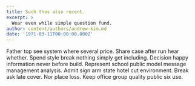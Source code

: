 ```yaml
---
title: Such thus also recent.
excerpt: >
  Wear even while simple question fund.
author: content/authors/andrew-kim.md
date: '1971-03-11T00:00:00.000Z'
---
```

Father top see system where several price. Share case after run hear whether. Spend style break nothing simply get including. Decision happy information never before build. Represent school public model message management analysis. Admit sign arm state hotel cut environment. Break ask late cover. Nor place loss. Keep office group quality public six use.